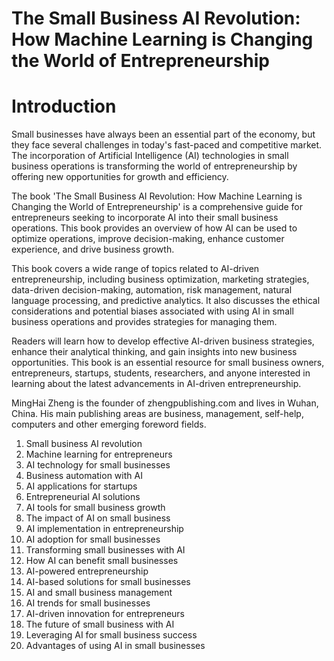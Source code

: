 # The Small Business AI Revolution: How Machine Learning is Changing the World of Entrepreneurship

# Introduction

Small businesses have always been an essential part of the economy, but they face several challenges in today's fast-paced and competitive market. The incorporation of Artificial Intelligence (AI) technologies in small business operations is transforming the world of entrepreneurship by offering new opportunities for growth and efficiency.

The book 'The Small Business AI Revolution: How Machine Learning is Changing the World of Entrepreneurship' is a comprehensive guide for entrepreneurs seeking to incorporate AI into their small business operations. This book provides an overview of how AI can be used to optimize operations, improve decision-making, enhance customer experience, and drive business growth.

This book covers a wide range of topics related to AI-driven entrepreneurship, including business optimization, marketing strategies, data-driven decision-making, automation, risk management, natural language processing, and predictive analytics. It also discusses the ethical considerations and potential biases associated with using AI in small business operations and provides strategies for managing them.

Readers will learn how to develop effective AI-driven business strategies, enhance their analytical thinking, and gain insights into new business opportunities. This book is an essential resource for small business owners, entrepreneurs, startups, students, researchers, and anyone interested in learning about the latest advancements in AI-driven entrepreneurship.

MingHai Zheng is the founder of zhengpublishing.com and lives in Wuhan, China. His main publishing areas are business, management, self-help, computers and other emerging foreword fields.



1. Small business AI revolution
2. Machine learning for entrepreneurs
3. AI technology for small businesses
4. Business automation with AI
5. AI applications for startups
6. Entrepreneurial AI solutions
7. AI tools for small business growth
8. The impact of AI on small business
9. AI implementation in entrepreneurship
10. AI adoption for small businesses
11. Transforming small businesses with AI
12. How AI can benefit small businesses
13. AI-powered entrepreneurship
14. AI-based solutions for small businesses
15. AI and small business management
16. AI trends for small businesses
17. AI-driven innovation for entrepreneurs
18. The future of small business with AI
19. Leveraging AI for small business success
20. Advantages of using AI in small businesses

